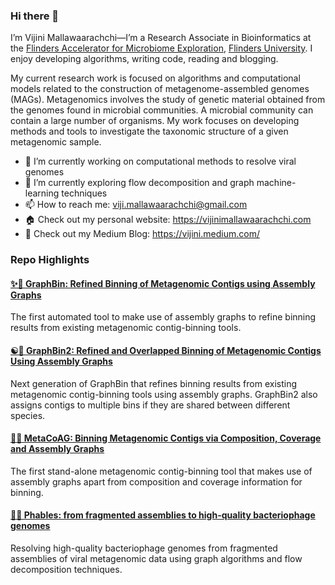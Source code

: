 ### Hi there 👋

I’m Vijini Mallawaarachchi—I’m a Research Associate in Bioinformatics at the [Flinders Accelerator for Microbiome Exploration](https://fame.flinders.edu.au/), [Flinders University](https://www.flinders.edu.au/). I enjoy developing algorithms, writing code, reading and blogging.

My current research work is focused on algorithms and computational models related to the construction of metagenome-assembled genomes (MAGs). Metagenomics involves the study of genetic material obtained from the genomes found in microbial communities. A microbial community can contain a large number of organisms. My work focuses on developing methods and tools to investigate the taxonomic structure of a given metagenomic sample.

- 🔭 I’m currently working on computational methods to resolve viral genomes
- 🌱 I’m currently exploring flow decomposition and graph machine-learning techniques
- 📫 How to reach me: viji.mallawaarachchi@gmail.com
- 🏠 Check out my personal website: https://vijinimallawaarachchi.com
- 📝 Check out my Medium Blog: https://vijini.medium.com/

### Repo Highlights

#### [✨🧬 GraphBin: Refined Binning of Metagenomic Contigs using Assembly Graphs](https://github.com/Vini2/GraphBin)
The first automated tool to make use of assembly graphs to refine binning results from existing metagenomic contig-binning tools.

#### [☯️🧬 GraphBin2: Refined and Overlapped Binning of Metagenomic Contigs Using Assembly Graphs](https://github.com/Vini2/GraphBin2)
Next generation of GraphBin that refines binning results from existing metagenomic contig-binning tools using assembly graphs. GraphBin2 also assigns contigs to multiple bins if they are shared between different species.

#### [🚦🧬 MetaCoAG: Binning Metagenomic Contigs via Composition, Coverage and Assembly Graphs](https://github.com/Vini2/MetaCoAG)
The first stand-alone metagenomic contig-binning tool that makes use of assembly graphs apart from composition and coverage information for binning.

#### [🫧🧬 Phables: from fragmented assemblies to high-quality bacteriophage genomes](https://github.com/Vini2/phables)
Resolving high-quality bacteriophage genomes from fragmented assemblies of viral metagenomic data using graph algorithms and flow decomposition techniques.

<!--
![Vini2's github stats](https://github-readme-stats.vercel.app/api?username=Vini2&show_icons=true&theme=buefy)

**Vini2/Vini2** is a ✨ _special_ ✨ repository because its `README.md` (this file) appears on your GitHub profile.

Here are some ideas to get you started:

-->

